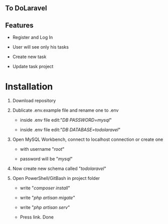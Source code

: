 ## To DoLaravel

## Features

-   Register and Log In

-   User will see only his tasks

-   Create new task

-   Update task project

# Installation

1.  Download repository

2.  Dublicate .env.example file and rename one to .env

    -   inside .env file edit:"_DB PASSWORD=mysql_"

    -   inside .env file edit:"_DB DATABASE=todolaravel_"

3.  Open MySQL Workbench, connect to localhost connection or create one

    -   with username "_root_"

    -   password will be "_mysql_"

4.  Now create new schema called "_todolaravel_"

5.  Open PowerShell/GitBash in project folder

    -   write "_composer install_"

    -   write "_php artisan migate_"

    -   write "_php artisan serv_"

    -   Press link. Done
